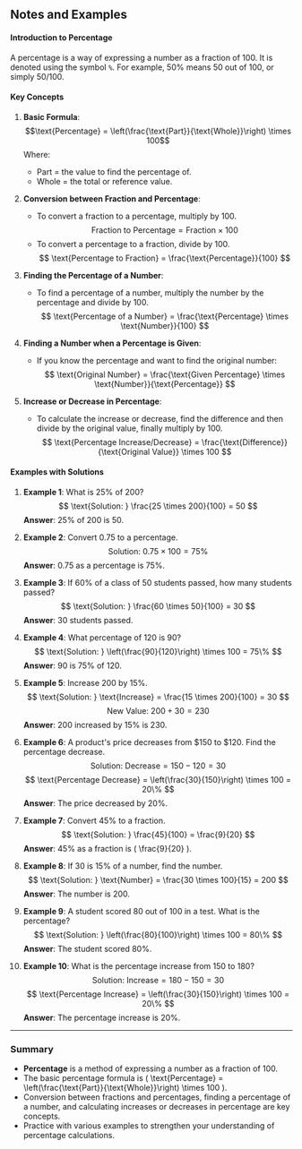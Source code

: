 ## Notes and Examples

#### Introduction to Percentage
A percentage is a way of expressing a number as a fraction of 100. It is denoted using the symbol `%`. For example, 50% means 50 out of 100, or simply 50/100.

#### Key Concepts

1. **Basic Formula**: 
   $$\text{Percentage} = \left(\frac{\text{Part}}{\text{Whole}}\right) \times 100$$
   Where:
   - Part = the value to find the percentage of.
   - Whole = the total or reference value.

3. **Conversion between Fraction and Percentage**:
   - To convert a fraction to a percentage, multiply by 100.
     $$
     \text{Fraction to Percentage} = \text{Fraction} \times 100
     $$
   - To convert a percentage to a fraction, divide by 100.
     $$
     \text{Percentage to Fraction} = \frac{\text{Percentage}}{100}
     $$

4. **Finding the Percentage of a Number**:
   - To find a percentage of a number, multiply the number by the percentage and divide by 100.
     $$
     \text{Percentage of a Number} = \frac{\text{Percentage} \times \text{Number}}{100}
     $$

5. **Finding a Number when a Percentage is Given**:
   - If you know the percentage and want to find the original number:
     $$
     \text{Original Number} = \frac{\text{Given Percentage} \times \text{Number}}{\text{Percentage}}
     $$

6. **Increase or Decrease in Percentage**:
   - To calculate the increase or decrease, find the difference and then divide by the original value, finally multiply by 100.
     $$
     \text{Percentage Increase/Decrease} = \frac{\text{Difference}}{\text{Original Value}} \times 100
     $$

#### Examples with Solutions

1. **Example 1**: What is 25% of 200?
   $$
   \text{Solution: } \frac{25 \times 200}{100} = 50
   $$
   **Answer**: 25% of 200 is 50.

2. **Example 2**: Convert 0.75 to a percentage.
   $$
   \text{Solution: } 0.75 \times 100 = 75\%
   $$
   **Answer**: 0.75 as a percentage is 75%.

3. **Example 3**: If 60% of a class of 50 students passed, how many students passed?
   $$
   \text{Solution: } \frac{60 \times 50}{100} = 30
   $$
   **Answer**: 30 students passed.

4. **Example 4**: What percentage of 120 is 90?
   $$
   \text{Solution: } \left(\frac{90}{120}\right) \times 100 = 75\%
   $$
   **Answer**: 90 is 75% of 120.

5. **Example 5**: Increase 200 by 15%.
   $$
   \text{Solution: } \text{Increase} = \frac{15 \times 200}{100} = 30
   $$
   $$
   \text{New Value: } 200 + 30 = 230
   $$
   **Answer**: 200 increased by 15% is 230.

6. **Example 6**: A product's price decreases from $150 to $120. Find the percentage decrease.
   $$
   \text{Solution: } \text{Decrease} = 150 - 120 = 30
   $$
   $$
   \text{Percentage Decrease} = \left(\frac{30}{150}\right) \times 100 = 20\%
   $$
   **Answer**: The price decreased by 20%.

7. **Example 7**: Convert 45% to a fraction.
   $$
   \text{Solution: } \frac{45}{100} = \frac{9}{20}
   $$
   **Answer**: 45% as a fraction is \( \frac{9}{20} \).

8. **Example 8**: If 30 is 15% of a number, find the number.
   $$
   \text{Solution: } \text{Number} = \frac{30 \times 100}{15} = 200
   $$
   **Answer**: The number is 200.

9. **Example 9**: A student scored 80 out of 100 in a test. What is the percentage?
   $$
   \text{Solution: } \left(\frac{80}{100}\right) \times 100 = 80\%
   $$
   **Answer**: The student scored 80%.

10. **Example 10**: What is the percentage increase from 150 to 180?
    $$
    \text{Solution: } \text{Increase} = 180 - 150 = 30
    $$
    $$
    \text{Percentage Increase} = \left(\frac{30}{150}\right) \times 100 = 20\%
    $$
    **Answer**: The percentage increase is 20%.

---

### Summary
- **Percentage** is a method of expressing a number as a fraction of 100.
- The basic percentage formula is \( \text{Percentage} = \left(\frac{\text{Part}}{\text{Whole}}\right) \times 100 \).
- Conversion between fractions and percentages, finding a percentage of a number, and calculating increases or decreases in percentage are key concepts.
- Practice with various examples to strengthen your understanding of percentage calculations.
